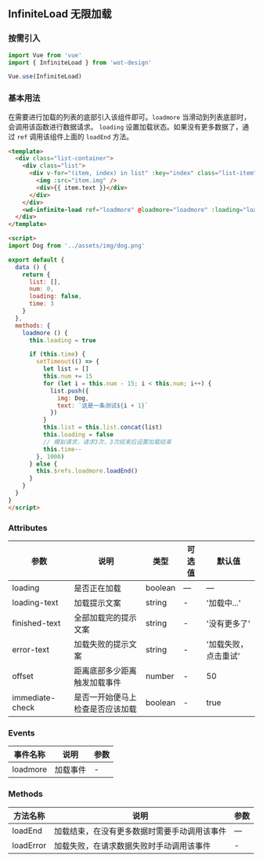 ## InfiniteLoad 无限加载

### 按需引入

```javascript
import Vue from 'vue'
import { InfiniteLoad } from 'wot-design'

Vue.use(InfiniteLoad)
```

### 基本用法

在需要进行加载的列表的底部引入该组件即可。`loadmore` 当滑动到列表底部时，会调用该函数进行数据请求。
`loading` 设置加载状态。如果没有更多数据了，通过 `ref` 调用该组件上面的 `loadEnd` 方法。


```html
<template>
  <div class="list-container">
    <div class="list">
      <div v-for="(item, index) in list" :key="index" class="list-item">
        <img :src="item.img" />
        <div>{{ item.text }}</div>
      </div>
    </div>
    <wd-infinite-load ref="loadmore" @loadmore="loadmore" :loading="loading" />
  </div>
</template>

<script>
import Dog from '../assets/img/dog.png'

export default {
  data () {
    return {
      list: [],
      num: 0,
      loading: false,
      time: 3
    }
  },
  methods: {
    loadmore () {
      this.loading = true

      if (this.time) {
        setTimeout(() => {
          let list = []
          this.num += 15
          for (let i = this.num - 15; i < this.num; i++) {
            list.push({
              img: Dog,
              text: `这是一条测试${i + 1}`
            })
          }
          this.list = this.list.concat(list)
          this.loading = false
          // 模拟请求，请求3次，3次结束后设置加载结束
          this.time--
        }, 1000)
      } else {
        this.$refs.loadmore.loadEnd()
      }
    }
  }
}
</script>
```

### Attributes
| 参数      | 说明                                 | 类型      | 可选值       | 默认值   |
|---------- |------------------------------------ |---------- |------------- |-------- |
| loading      |	是否正在加载                |	boolean    |	—           |	—       |
| loading-text    | 加载提示文案                      |	string    |	-         |	'加载中...' |
| finished-text      | 全部加载完的提示文案                  | string | - | '没有更多了' |
| error-text  | 加载失败的提示文案                  | string | - | '加载失败，点击重试' |
| offset       | 距离底部多少距离触发加载事件        | number | - | 50 |
| immediate-check       | 是否一开始便马上检查是否应该加载  | boolean | - | true |

### Events

| 事件名称      | 说明                                 | 参数     |
|------------- |------------------------------------ |--------- |
| loadmore        | 加载事件                    | -       |

### Methods

| 方法名称      | 说明       | 参数   |
|------------- |----------- |---------  |
| loadEnd      | 加载结束，在没有更多数据时需要手动调用该事件 | —  |
| loadError    | 加载失败，在请求数据失败时手动调用该事件 | -  |
